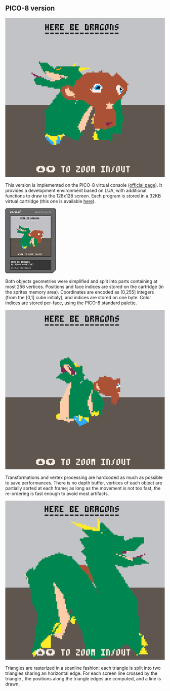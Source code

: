 ## PICO-8 version

![](images/pico8-1.png)

This version is implemented on the PICO-8 virtual console ([official page](https://www.lexaloffle.com/pico-8.php)). It provides a development environment based on LUA, with additional functions to draw to the 128x128 screen. Each program is stored in a 32KB virtual cartridge (this one is available [here](https://www.lexaloffle.com/bbs/?tid=30316)). 

![](output/herebedragons.p8.png)

Both objects geometries were simplified and split into parts containing at most 256 vertices. Positions and face indices are stored on the cartridge (in the sprites memory area). Coordinates are encoded as [0,255] integers (from the [0,1] cube initialy), and indices are stored on one byte. Color indices are stored per-face, using the PICO-8 standard palette.

![](images/pico8-2.png)

Transformations and vertex processing are hardcoded as much as possible to save performances. There is no depth buffer, vertices of each object are partially sorted at each frame; as long as the movement is not too fast, the re-ordering is fast enough to avoid most artifacts.

![](images/pico8-3.png)

Triangles are rasterized in a scanline fashion: each triangle is split into two triangles sharing an horizontal edge. For each screen line crossed by the triangle , the positions along the triangle edges are computed, and a line is drawn.


